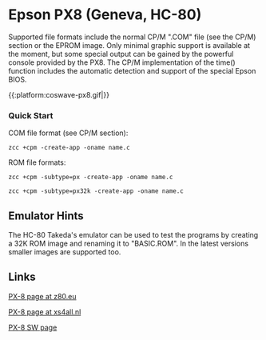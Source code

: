 #  Epson PX8 (Geneva, HC-80)

Supported file formats include the normal CP/M ".COM" file (see the CP/M) section or the EPROM image.
Only minimal graphic support is available at the moment, but some special output can be gained by the powerful console provided by the PX8.
The CP/M implementation of the time() function includes the automatic detection and support of the special Epson BIOS.


{{:platform:coswave-px8.gif|}}


### Quick Start

COM file format (see CP/M section):

    zcc +cpm -create-app -oname name.c


ROM file formats:

    zcc +cpm -subtype=px -create-app -oname name.c

    zcc +cpm -subtype=px32k -create-app -oname name.c



## Emulator Hints

The HC-80 Takeda's emulator can be used to test the programs by creating a 32K ROM image and renaming it to "BASIC.ROM".     In the latest versions smaller images are supported too.


## Links

[PX-8 page at z80.eu](http://www.z80.eu/epsonpx8.html)

[PX-8 page at xs4all.nl](http://fjkraan.home.xs4all.nl/comp/px8)

[PX-8 SW page](http://fjkraan.home.xs4all.nl/comp/px8/oldcomputersPxdock/)


